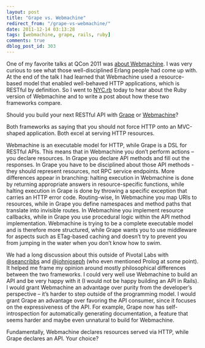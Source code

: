 ```yaml
---
layout: post
title: "Grape vs. Webmachine"
redirect_from: "/grape-vs-webmachine/"
date: 2011-12-14 03:13:28
tags: [webmachine, grape, rails, ruby]
comments: true
dblog_post_id: 303
---
```

One of my favorite talks at QCon 2011 was [about Webmachine](http://qconlondon.com/london-2011/presentation/Webmachine%3A+a+practical+executable+model+of+HTTP). I was very curious to see what those well-disciplined Erlang people had come up with. At the end of the talk I had learned that Webmachine used a resource-based model that enabled well-behaved HTTP applications, which is RESTful by definition. So I went to [NYC.rb](http://www.meetup.com/NYC-rb/events/28968101/?value=Resources%2C+For+Real+This+Time+(with+Webmachine)) today to hear about the Ruby version of Webmachine and to write a post about how these two frameworks compare.

Should you build your next RESTful API with [Grape](https://github.com/ruby-grape/grape) or [Webmachine](https://github.com/seancribbs/webmachine-ruby)?

Both frameworks as saying that you should not force HTTP onto an MVC-shaped application. Both excel at serving HTTP resources.

Webmachine is an executable model for HTTP, while Grape is a DSL for RESTful APIs. This means that in Webmachine you don’t perform actions – you declare resources. In Grape you declare API methods and fill out the responses. In Grape you have to be disciplined about those API methods - they should represent resources, not RPC service endpoints. More differences appear in branching: halting execution in Webmachine is done by returning appropriate answers in resource-specific functions, while halting execution in Grape is done by throwing a specific exception that carries an HTTP error code. Routing-wise, In Webmachine you map URIs to resources, while in Grape you define namespaces and method paths that translate into invisible routes. In Webmachine you implement resource callbacks, while in Grape you use procedural logic within the API method implementation. Webmachine is trying to be a complete executable model and is therefore more structured, while Grape wants you to use middleware for aspects such as ETag-based caching and doesn’t try to prevent you from jumping in the water when you don’t know how to swim.

We had a long discussion about this outside of Pivotal Labs with [@seancribbs](http://twitter.com/seancribbs) and [@johnjoseph](http://twitter.com/johnjoseph) (who even mentioned Prolog at some point). It helped me frame my opinion around mostly philosophical differences between the two frameworks. I could very well use Webmachine to build an API and be very happy with it (I would not be happy building an API in Rails). I would grant Webmachine an advantage over purity from the developer’s perspective – it’s harder to step outside of the programming model. I would grant Grape an advantage over favoring the API consumer, since it focuses on the expressiveness of the API. For example, Grape now has self-introspection for automatically generating documentation, a feature that seems harder and maybe even unnatural to build for Webmachine.

Fundamentally, Webmachine declares resources served via HTTP, while Grape declares an API. Your choice?
